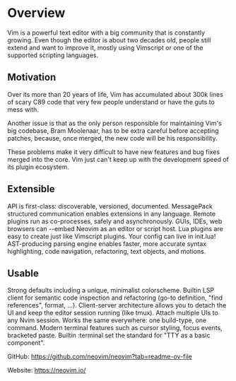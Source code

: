 # Overview

Vim is a powerful text editor with a big community that is constantly growing. Even though the editor is about two decades old, people still extend and want to improve it, mostly using Vimscript or one of the supported scripting languages.

## Motivation

Over its more than 20 years of life, Vim has accumulated about 300k lines of scary C89 code that very few people understand or have the guts to mess with.

Another issue is that as the only person responsible for maintaining Vim's big codebase, Bram Moolenaar, has to be extra careful before accepting patches, because, once merged, the new code will be his responsibility.

These problems make it very difficult to have new features and bug fixes merged into the core. Vim just can't keep up with the development speed of its plugin ecosystem.

## Extensible

API is first-class: discoverable, versioned, documented.
MessagePack structured communication enables extensions in any language.
Remote plugins run as co-processes, safely and asynchronously.
GUIs, IDEs, web browsers can --embed Neovim as an editor or script host.
Lua plugins are easy to create just like Vimscript plugins. Your config can live in init.lua!
AST-producing parsing engine enables faster, more accurate syntax highlighting, code navigation, refactoring, text objects, and motions.

## Usable

Strong defaults including a unique, minimalist colorscheme.
Builtin LSP client for semantic code inspection and refactoring (go-to definition, "find references", format, …).
Client-server architecture allows you to detach the UI and keep the editor session running (like tmux). Attach multiple UIs to any Nvim session.
Works the same everywhere: one build-type, one command.
Modern terminal features such as cursor styling, focus events, bracketed paste.
Builtin :terminal set the standard for "TTY as a basic component".

GitHub: https://github.com/neovim/neovim?tab=readme-ov-file

Website: https://neovim.io/
